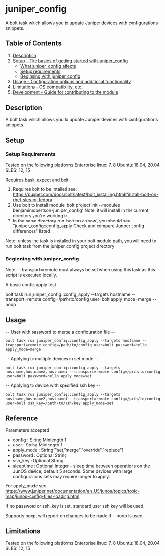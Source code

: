 # juniper_config

A bolt task which allows you to update Juniper devices with configurations snippets.

## Table of Contents

1. [Description](#description)
1. [Setup - The basics of getting started with juniper_config](#setup)
    * [What juniper_config affects](#what-juniper_config-affects)
    * [Setup requirements](#setup-requirements)
    * [Beginning with juniper_config](#beginning-with-juniper_config)
1. [Usage - Configuration options and additional functionality](#usage)
1. [Limitations - OS compatibility, etc.](#limitations)
1. [Development - Guide for contributing to the module](#development)

## Description

A bolt task which allows you to update Juniper devices with configurations snippets.

## Setup

### Setup Requirements

Tested on the following platforms
Enterprise linux: 7, 8
Ubuntu: 18.04, 20.04
SLES: 12, 15

Requires bash, expect and bolt

1. Requires bolt to be intalled see: https://puppet.com/docs/bolt/latest/bolt_installing.html#install-bolt-on-rhel-sles-or-fedora
2. Use bolt to install module 'bolt project init --modules benjaminrobertson-juniper_config' Note: it will install in the current directory you're working in.
3. In the same directory run 'bolt task show', you should see "juniper_config::config_apply   Check and compare Junper config differences" listed

Note: unless the task is installed in your bolt module path, you will need to run bolt task from the juniper_config project directory

### Beginning with juniper_config

Note: --transport=remote must always be set when using this task as this script is executed locally.

A basic config apply test

bolt task run juniper_config::config_apply --targets hostname --transport=remote config=/path/to/config user=bolt apply_mode=merge --noop

## Usage

-- User with password to merge a configuration file --
```
bolt task run juniper_config::config_apply --targets hostname --transport=remote config=/path/to/config user=bolt password=hello apply_mode=merge
```
-- Applying to multiple devices in set mode --
```
bolt task run juniper_config::config_apply --targets hostname,hostname2,hostname3 --transport=remote config=/path/to/config user=bolt password=hello apply_mode=set
```
-- Applying to device with specified ssh key --
```
bolt task run juniper_config::config_apply --targets hostname,hostname2,hostname3 --transport=remote config=/path/to/config user=bolt ssh_key=/path/to/ssh/key apply_mode=set
```
## Reference

Parameters accepted

- config     : String Minlength 1
- user       : String Minlength 1
- apply_mode : String["set,"merge","override","replace"]
- password   : Optional String
- ssh_key    : Optional String
- sleeptime  : Optional Integer - sleep time between operations on the JunOS device, default 5 seconds. Some devices with large configurations sets may require longer to apply.

For apply_mode see https://www.juniper.net/documentation/en_US/junos/topics/topic-map/junos-config-files-loading.html

If no password or ssh_key is set, standard user ssh key will be used.

Supports noop, will report on changes to be made if --noop is used. 

## Limitations

Tested on the following platforms
Enterprise linux: 7, 8
Ubuntu: 18.04, 20.04
SLES: 12, 15


